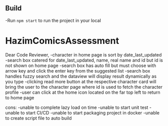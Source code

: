 ## Build

-Run `npm start` to run the project in your local

# HazimComicsAssessment

Dear Code Reviewer,
-character in home page is sort by date_last_updated
-search box catered for date_last_updated, name, real name and id but id is not shown on home page
-search box has auto fill but must choose with arrow key and click the enter key from the suggested list
-search box handles fuzzy search and the dataview will display result dynamically as you type
-clicking read more button at the respective character card will bring the user to the character page where id is used to fetch the character profile
-user can click at the home icon located on the far top left to return to home page

cons:
-unable to complete lazy load on time
-unable to start unit test
-unable to start CI/CD
-unable to start packaging project in docker
-unable to create script file to auto build

